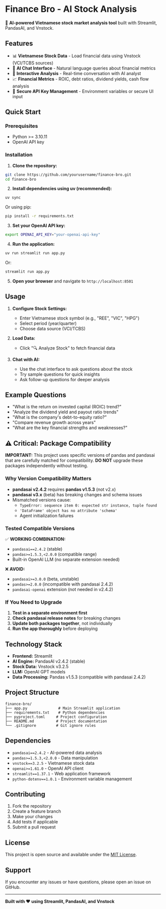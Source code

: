 # Finance Bro - AI Stock Analysis

🚀 **AI-powered Vietnamese stock market analysis tool** built with Streamlit, PandasAI, and Vnstock.

## Features

- 📊 **Vietnamese Stock Data** - Load financial data using Vnstock (VCI/TCBS sources)
- 🤖 **AI Chat Interface** - Natural language queries about financial metrics
- 💬 **Interactive Analysis** - Real-time conversation with AI analyst
- 📈 **Financial Metrics** - ROIC, debt ratios, dividend yields, cash flow analysis
- 🔐 **Secure API Key Management** - Environment variables or secure UI input

## Quick Start

### Prerequisites

- Python >= 3.10.11
- OpenAI API key

### Installation

1. **Clone the repository:**
```bash
git clone https://github.com/yourusername/finance-bro.git
cd finance-bro
```

2. **Install dependencies using uv (recommended):**
```bash
uv sync
```

Or using pip:
```bash
pip install -r requirements.txt
```

3. **Set your OpenAI API key:**
```bash
export OPENAI_API_KEY="your-openai-api-key"
```

4. **Run the application:**
```bash
uv run streamlit run app.py
```

Or:
```bash
streamlit run app.py
```

5. **Open your browser** and navigate to `http://localhost:8501`

## Usage

1. **Configure Stock Settings:**
   - Enter Vietnamese stock symbol (e.g., "REE", "VIC", "HPG")
   - Select period (year/quarter)
   - Choose data source (VCI/TCBS)

2. **Load Data:**
   - Click "🔍 Analyze Stock" to fetch financial data

3. **Chat with AI:**
   - Use the chat interface to ask questions about the stock
   - Try sample questions for quick insights
   - Ask follow-up questions for deeper analysis

## Example Questions

- "What is the return on invested capital (ROIC) trend?"
- "Analyze the dividend yield and payout ratio trends"
- "What is the company's debt-to-equity ratio?"
- "Compare revenue growth across years"
- "What are the key financial strengths and weaknesses?"

## ⚠️ Critical: Package Compatibility

**IMPORTANT:** This project uses specific versions of pandas and pandasai that are carefully matched for compatibility. **DO NOT** upgrade these packages independently without testing.

### Why Version Compatibility Matters

- **pandasai v2.4.2** requires **pandas v1.5.3** (not v2.x)
- **pandasai v3.x** (beta) has breaking changes and schema issues
- Mismatched versions cause:
  - `TypeError: sequence item 0: expected str instance, tuple found`
  - `'DataFrame' object has no attribute 'schema'`
  - Agent initialization failures

### Tested Compatible Versions

✅ **WORKING COMBINATION:**
- `pandasai==2.4.2` (stable)
- `pandas>=1.5.3,<2.0.0` (compatible range)
- Built-in OpenAI LLM (no separate extension needed)

❌ **AVOID:**
- `pandasai>=3.0.0` (beta, unstable)
- `pandas>=2.0.0` (incompatible with pandasai 2.4.2)
- `pandasai-openai` extension (not needed in v2.4.2)

### If You Need to Upgrade

1. **Test in a separate environment first**
2. **Check pandasai release notes** for breaking changes
3. **Update both packages together**, not individually
4. **Run the app thoroughly** before deploying

## Technology Stack

- **Frontend:** Streamlit
- **AI Engine:** PandasAI v2.4.2 (stable)
- **Stock Data:** Vnstock v3.2.5
- **LLM:** OpenAI GPT models
- **Data Processing:** Pandas v1.5.3 (compatible with pandasai 2.4.2)

## Project Structure

```
finance-bro/
├── app.py              # Main Streamlit application
├── requirements.txt    # Python dependencies
├── pyproject.toml     # Project configuration
├── README.md          # Project documentation
└── .gitignore         # Git ignore rules
```

## Dependencies

- `pandasai==2.4.2` - AI-powered data analysis
- `pandas>=1.5.3,<2.0.0` - Data manipulation
- `vnstock==3.2.5` - Vietnamese stock data
- `openai>=1.61.0` - OpenAI API client
- `streamlit==1.37.1` - Web application framework
- `python-dotenv==1.0.1` - Environment variable management

## Contributing

1. Fork the repository
2. Create a feature branch
3. Make your changes
4. Add tests if applicable
5. Submit a pull request

## License

This project is open source and available under the [MIT License](LICENSE).

## Support

If you encounter any issues or have questions, please open an issue on GitHub.

---

**Built with ❤️ using Streamlit, PandasAI, and Vnstock**
